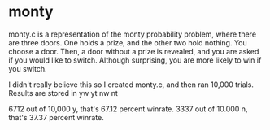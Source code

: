 # monty
monty.c is a representation of the monty probability problem, where there are three doors.
One holds a prize, and the other two hold nothing. You choose a door. Then, a door without a prize is revealed, 
and you are asked if you would like to switch. Although surprising, you are more likely to win if you switch. 

I didn't really believe this so I created monty.c, and then ran 10,000 trials.
Results are stored in yw yt nw nt

6712 out of 10,000 y, that's 67.12 percent winrate.
3337 out of 10.000 n, that's 37.37 percent winrate.
